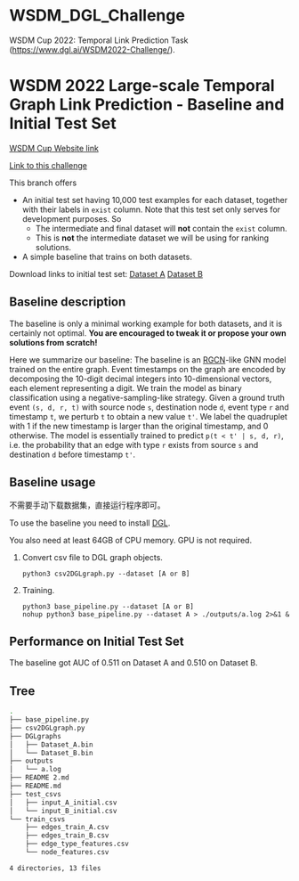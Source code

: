 # WSDM_DGL_Challenge
WSDM Cup 2022: Temporal Link Prediction Task (https://www.dgl.ai/WSDM2022-Challenge/).

# WSDM 2022 Large-scale Temporal Graph Link Prediction - Baseline and Initial Test Set

[WSDM Cup Website link](https://www.wsdm-conference.org/2022/call-for-wsdm-cup-proposals/)

[Link to this challenge](https://www.dgl.ai/WSDM2022-Challenge/)

This branch offers

* An initial test set having 10,000 test examples for each dataset, together with their labels in `exist` column.  Note that this test set only serves for development purposes.  So
  * The intermediate and final dataset will **not** contain the `exist` column.
  * This is **not** the intermediate dataset we will be using for ranking solutions.
* A simple baseline that trains on both datasets.

Download links to initial test set: [Dataset A](https://data.dgl.ai/dataset/WSDMCup2022/input_A_initial.csv.gz) [Dataset B](https://data.dgl.ai/dataset/WSDMCup2022/input_B_initial.csv.gz)

## Baseline description

The baseline is only a minimal working example for both datasets, and it is certainly not optimal.  **You are encouraged to tweak it or propose your own solutions from scratch!**

Here we summarize our baseline:
The baseline is an [RGCN](https://arxiv.org/abs/1703.06103)-like GNN model trained on the entire graph.
Event timestamps on the graph are encoded by decomposing the 10-digit decimal integers into 10-dimensional vectors, each element representing a digit.
We train the model as binary classification using a negative-sampling-like strategy.
Given a ground truth event `(s, d, r, t)` with source node `s`, destination node `d`, event type `r` and timestamp `t`, we perturb `t` to obtain a new value `t'`.
We label the quadruplet with 1 if the new timestamp is larger than the original timestamp, and 0 otherwise.  The model is essentially trained to
predict `p(t < t' | s, d, r)`, i.e. the probability that an edge with type `r` exists from source `s` and destination `d` before timestamp `t'`.

## Baseline usage

不需要手动下载数据集，直接运行程序即可。

To use the baseline you need to install [DGL](https://www.dgl.ai).

You also need at least 64GB of CPU memory.  GPU is not required.

1. Convert csv file to DGL graph objects.

   ```
   python3 csv2DGLgraph.py --dataset [A or B]
   ```

2. Training.

   ```
   python3 base_pipeline.py --dataset [A or B]
   nohup python3 base_pipeline.py --dataset A > ./outputs/a.log 2>&1 &
   ```

## Performance on Initial Test Set

The baseline got AUC of 0.511 on Dataset A and 0.510 on Dataset B.

## Tree
```bash
.
├── base_pipeline.py
├── csv2DGLgraph.py
├── DGLgraphs
│   ├── Dataset_A.bin
│   └── Dataset_B.bin
├── outputs
│   └── a.log
├── README 2.md
├── README.md
├── test_csvs
│   ├── input_A_initial.csv
│   └── input_B_initial.csv
└── train_csvs
    ├── edges_train_A.csv
    ├── edges_train_B.csv
    ├── edge_type_features.csv
    └── node_features.csv

4 directories, 13 files
```